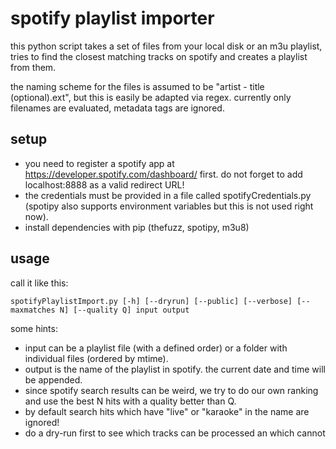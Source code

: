 # spotify playlist importer

this python script takes a set of files from your local disk or an m3u playlist, tries to find the closest matching tracks on spotify and creates a playlist from them.

the naming scheme for the files is assumed to be "artist - title (optional).ext", but this is easily be adapted via regex. currently only filenames are evaluated, metadata tags are ignored.

## setup

* you need to register a spotify app at https://developer.spotify.com/dashboard/ first. do not forget to add localhost:8888 as a valid redirect URL!
* the credentials must be provided in a file called spotifyCredentials.py (spotipy also supports environment variables but this is not used right now).
* install dependencies with pip (thefuzz, spotipy, m3u8)

## usage

call it like this:

    spotifyPlaylistImport.py [-h] [--dryrun] [--public] [--verbose] [--maxmatches N] [--quality Q] input output

some hints:

* input can be a playlist file (with a defined order) or a folder with individual files (ordered by mtime).
* output is the name of the playlist in spotify. the current date and time will be appended.
* since spotify search results can be weird, we try to do our own ranking and use the best N hits with a quality better than Q.
* by default search hits which have "live" or "karaoke" in the name are ignored!
* do a dry-run first to see which tracks can be processed an which cannot